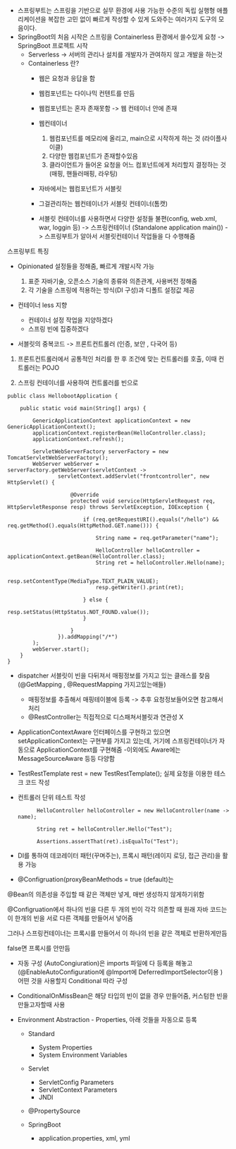 * 스프링부트는 스프링을 기반으로 실무 환경에 사용 가능한 수준의 독립 실행형 애플리케이션을 복잡한 고민 없이 빠르게 작성할 수 있게 도와주는 여러가지 도구의 모음이다.
* SpringBoot의 처음 시작은 스프링을 Containerless 환경에서 쓸수있게 요청 -> SpringBoot 프로젝트 시작
  - Serverless -> 서버의 관리나 설치를 개발자가 관여하지 않고 개발을 하는것
  - Containerless 란?
    - 웹은 요청과 응답을 함
    - 웹컴포넌트는 다이나믹 컨텐트를 만듬
    - 웹컴포넌트는 혼자 존재못함 -> 웹 컨테이너 안에 존재
    - 웹컨테이너
      1. 웹컴포넌트를 메모리에 올리고, main으로 시작하게 하는 것 (라이플사이클)
      2. 다양한 웹컴포넌트가 존재할수있음
      3. 클라이언트가 들어온 요청을 어느 컴포넌트에게 처리할지 결정하는 것(매핑, 핸들러매핑, 라우팅)

    - 자바에서는 웹컴포넌트가 서블릿
    - 그걸관리하는 웹컨테이너가 서블릿 컨테이너(톰캣)
    - 서블릿 컨테이너를 사용하면서 다양한 설정들 불편(config, web.xml, war, loggin 등) -> 스프링컨테이너 (Standalone application main()) -> 스프링부트가 알아서 서블릿컨테이너 작업들을 다 수행해줌

스프링부트 특징
* Opinionated
설정들을 정해줌, 빠르게 개발시작 가능
  1. 표준 자바기술, 오픈소스 기술의 종류와 의존관계, 사용버전 정해줌
  2. 각 기술을 스프링에 적용하는 방식(DI 구성)과 디폴트 설정값 제공



* 컨테이너 less 지향
  - 컨테이너 설정 작업을 지양하겠다
  - 스프링 빈에 집중하겠다


* 서블릿의 중복코드 -> 프론트컨트롤러 (인증, 보안 , 다국어 등)
1. 프론트컨트롤러에서 공통적인 처리를 한 후
조건에 맞는 컨트롤러를 호출, 이때 컨트롤러는 POJO

2. 스프링 컨테이너를 사용하여 컨트롤러를 빈으로
```
public class HellobootApplication {

    public static void main(String[] args) {

        GenericApplicationContext applicationContext = new GenericApplicationContext();
        applicationContext.registerBean(HelloController.class);
        applicationContext.refresh();

        ServletWebServerFactory serverFactory = new TomcatServletWebServerFactory();
        WebServer webServer = serverFactory.getWebServer(servletContext ->
                servletContext.addServlet("frontcontroller", new HttpServlet() {

                    @Override
                    protected void service(HttpServletRequest req, HttpServletResponse resp) throws ServletException, IOException {

                        if (req.getRequestURI().equals("/hello") && req.getMethod().equals(HttpMethod.GET.name())) {

                            String name = req.getParameter("name");

                            HelloController helloController = applicationContext.getBean(HelloController.class);
                            String ret = helloController.Hello(name);

                            resp.setContentType(MediaType.TEXT_PLAIN_VALUE);
                            resp.getWriter().print(ret);

                        } else {
                            resp.setStatus(HttpStatus.NOT_FOUND.value());
                        }

                    }
                }).addMapping("/*")
        );
        webServer.start();
    }
}
```

* dispatcher 서블릿이 빈을 다뒤져서 매핑정보를 가지고 있는 클래스를 찾음(@GetMapping , @RequestMapping 가지고있는애들)
  - 매핑정보를 추출해서 매핑테이블에 등록 ->  추후 요청정보들어오면 참고해서 처리
  - @RestController는 직접적으로 디스패쳐서블릿과 연관성 X

* ApplicationContextAware 인터페이스를 구현하고 있으면 setApplicationContext는 구현부를 가지고 있는데, 거기에 스프링컨테이너가 자동으로 ApplicationContext를 구현해줌
  -이외에도 Aware에는 MessageSourceAware 등등 다양함

* TestRestTemplate rest = new TestRestTemplate(); 실제 요청을 이용한 테스크 코드 작성
* 컨트롤러 단위 테스트 작성
  ```
        HelloController helloController = new HelloController(name -> name);

        String ret = helloController.Hello("Test");

        Assertions.assertThat(ret).isEqualTo("Test");
  ```

* DI를 통하여 데코레이터 패턴(꾸며주는), 프록시 패턴(레이지 로딩, 접근 관리)을 활용 가능

* @Configruation(proxyBeanMethods = true (default)는 

@Bean의 의존성을 주입할 때 같은 객체만 넣게, 매번 생성하지 않게하기위함

@Configruation에서 하나의 빈을 다른 두 개의 빈이 각각 의존할 때 원래 자바 코드는 이 한개의 빈을 서로 다른 객체를 만들어서 넣어줌

그러나 스프링컨테이너는 프록시를 만들어서 이 하나의 빈을 같은 객체로 반환하게만듬

false면 프록시를 안만듬

* 자동 구성 (AutoCongiuration)은 imports 파일에 다 등록을 해놓고(@EnableAutoConfiguration에 @Import에 DeferredImportSelector이용 ) 어떤 것을 사용할지 Conditional 따라 구성

* ConditionalOnMissBean은 해당 타입의 빈이 없을 경우 만들어줌, 커스텀한 빈을 만들고자할때 사용

* Environment Abstraction - Properties, 아래 것들을 자동으로 등록 

  - Standard
    - System Properties
    - System Environment Variables

  - Servlet
    - ServletConfig Parameters
    - ServletContext Parameters
    - JNDI

  - @PropertySource
  - SpringBoot
    - application.properties, xml, yml

